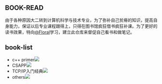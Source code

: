 ## BOOK-READ

由于各种原因大二转到计算机科学与技术专业，为了弥补自己贫瘠的知识，提高自身能力，保证以后专业课程跟得上，只得在图书馆疯狂借书疯狂补课。为了更好的读书效果，特向[@Floral](<https://github.com/Floral>)学习，建立此仓库来督促自己看书和做笔记。

## book-list

- c++ primer![](http://progressed.io/bar/85)
- CSAPP![](http://progressed.io/bar/70)
- TCP/IP入门经典![](http://progressed.io/bar/100)
- others![](http://progressed.io/bar/100)

